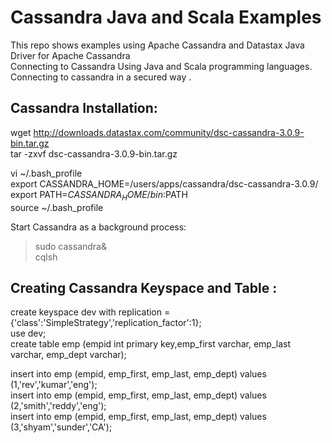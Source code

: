 # Cassandra Java and Scala Examples

This repo shows examples using Apache Cassandra and Datastax Java Driver for Apache Cassandra                          
Connecting to Cassandra Using Java and Scala programming languages.                                                           
Connecting to cassandra in a secured way .                                       


Cassandra Installation:                                       
-----------------------                                       
wget http://downloads.datastax.com/community/dsc-cassandra-3.0.9-bin.tar.gz                                       
tar -zxvf dsc-cassandra-3.0.9-bin.tar.gz                              

vi ~/.bash_profile                                       
export CASSANDRA_HOME=/users/apps/cassandra/dsc-cassandra-3.0.9/                                       
export PATH=$CASSANDRA_HOME/bin:$PATH                                       
source ~/.bash_profile                                       

Start Cassandra as a background process:                                       
>sudo cassandra&                                       
>cqlsh                                       

Creating Cassandra Keyspace and Table :                                                                    
---------------------------------------                             
create keyspace dev  with replication = {'class':'SimpleStrategy','replication_factor':1};                
 use dev;                           
create table emp (empid int primary key,emp_first varchar, emp_last varchar, emp_dept varchar);                    

insert into emp (empid, emp_first, emp_last, emp_dept) values (1,'rev','kumar','eng');                            
insert into emp (empid, emp_first, emp_last, emp_dept) values (2,'smith','reddy','eng');                                 
insert into emp (empid, emp_first, emp_last, emp_dept) values (3,'shyam','sunder','CA');                                    
